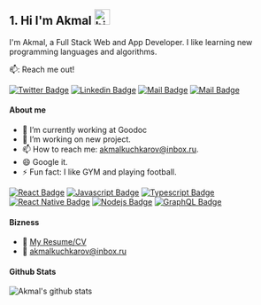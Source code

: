 ## 1. Hi I'm Akmal <img src="https://user-images.githubusercontent.com/1303154/88677602-1635ba80-d120-11ea-84d8-d263ba5fc3c0.gif" width="28px" alt="hi">

I'm Akmal, a Full Stack Web and App Developer. I like learning new programming languages and algorithms.

📫: Reach me out!

[![Twitter Badge](https://img.shields.io/badge/-@akmal_kuchkorov-1ca0f1?style=flat&labelColor=1ca0f1&logo=twitter&logoColor=white&link=https://twitter.com/Ipenywis)](https://twitter.com/akmal_kuchkorov) [![Linkedin Badge](https://img.shields.io/badge/-Akmal-0e76a8?style=flat&labelColor=0e76a8&logo=linkedin&logoColor=white)](https://www.linkedin.com/in/akmal-kuchkorov-68b445164/) [![Mail Badge](https://img.shields.io/badge/-@akmal_k_-e84393?style=flat&labelColor=e84393&logo=instagram&logoColor=white)](https://www.instagram.com/akmal_k_/) [![Mail Badge](https://img.shields.io/badge/-Akmal-c0392b?style=flat&labelColor=c0392b&logo=gmail&logoColor=white)](mailto:akmalkuchkorov98@gmail.com)

<!-- TODO: Add last video link -->

#### About me

- 💼 I’m currently working at Goodoc
- 🤔 I’m working on new project.
- 📫 How to reach me: akmalkuchkarov@inbox.ru.
- 😄 Google it.
- ⚡ Fun fact: I like GYM and playing football.

<!-- TODO: Make technologies links takes you to repositories -->

[![React Badge](https://img.shields.io/badge/-React-61DBFB?style=for-the-badge&labelColor=black&logo=react&logoColor=61DBFB)](#) [![Javascript Badge](https://img.shields.io/badge/-Javascript-F0DB4F?style=for-the-badge&labelColor=black&logo=javascript&logoColor=F0DB4F)](#) [![Typescript Badge](https://img.shields.io/badge/-Typescript-007acc?style=for-the-badge&labelColor=black&logo=typescript&logoColor=007acc)](#)[![React Native Badge](https://img.shields.io/badge/RN-React%20Native-blue)](#) [![Nodejs Badge](https://img.shields.io/badge/-Nodejs-3C873A?style=for-the-badge&labelColor=black&logo=node.js&logoColor=3C873A)](#) [![GraphQL Badge](https://img.shields.io/badge/-GraphQl-e535ab?style=for-the-badge&labelColor=black&logo=node.js&logoColor=e535ab)](#)

#### Bizness

- :paperclip: [My Resume/CV](https://github.com/akmal-k/akmal-k/blob/master/resume/Resume_.pdf)
- :email: akmalkuchkarov@inbox.ru

#### Github Stats

![Akmal's github stats](https://github-readme-stats.vercel.app/api?username=akmal-k&show_icons=true&theme=tokyonight)

</details>
